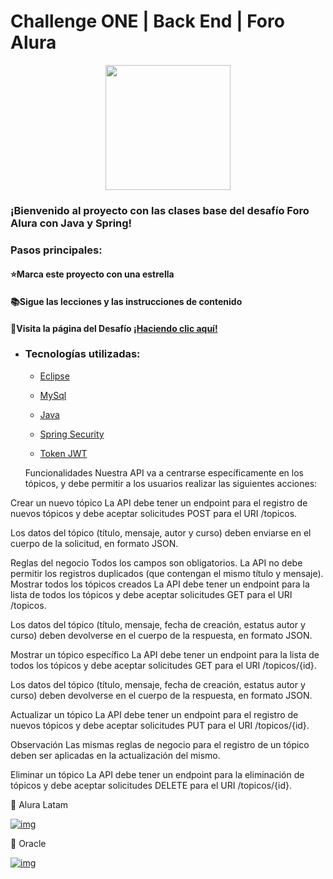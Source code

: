 # Challenge ONE | Back End | Foro Alura 

<p align="center" >
     <img width="200" heigth="200" src="https://user-images.githubusercontent.com/91544872/209678377-70b50b21-33de-424c-bed8-6a71ef3406ff.png">
</p>

### ¡Bienvenido al proyecto con las clases base del desafío Foro Alura con Java y Spring! 


### Pasos principales:

#### ⭐Marca este proyecto con una estrella 

#### 📚Sigue las lecciones y las instrucciones de contenido 

#### 📃Visita la página del Desafío [¡Haciendo clic aquí!](https://www.aluracursos.com/challenges/oracle-one-back-end/aluraforo) 



- ### Tecnologías utilizadas:

  - [Eclipse](https://www.eclipse.org/)
  - [MySql](https://www.mysql.com/)
  - [Java](https://www.java.com/en/)

  - [Spring Security](https://start.spring.io/)
  - [Token JWT](https://jwt.io/)

  

  Funcionalidades
Nuestra API va a centrarse específicamente en los tópicos, y debe permitir a los usuarios realizar las siguientes acciones:

Crear un nuevo tópico
La API debe tener un endpoint para el registro de nuevos tópicos y debe aceptar solicitudes POST para el URI /topicos.

Los datos del tópico (título, mensaje, autor y curso) deben enviarse en el cuerpo de la solicitud, en formato JSON.

Reglas del negocio
Todos los campos son obligatorios.
La API no debe permitir los registros duplicados (que contengan el mismo título y mensaje).
Mostrar todos los tópicos creados
La API debe tener un endpoint para la lista de todos los tópicos y debe aceptar solicitudes GET para el URI /topicos.

Los datos del tópico (título, mensaje, fecha de creación, estatus autor y curso) deben devolverse en el cuerpo de la respuesta, en formato JSON.

Mostrar un tópico específico
La API debe tener un endpoint para la lista de todos los tópicos y debe aceptar solicitudes GET para el URI /topicos/{id}.

Los datos del tópico (título, mensaje, fecha de creación, estatus autor y curso) deben devolverse en el cuerpo de la respuesta, en formato JSON.

Actualizar un tópico
La API debe tener un endpoint para el registro de nuevos tópicos y debe aceptar solicitudes PUT para el URI /topicos/{id}.

Observación
Las mismas reglas de negocio para el registro de un tópico deben ser aplicadas en la actualización del mismo.

Eliminar un tópico
La API debe tener un endpoint para la eliminación de tópicos y debe aceptar solicitudes DELETE para el URI /topicos/{id}.

💙 Alura Latam

[![img](https://camo.githubusercontent.com/c00f87aeebbec37f3ee0857cc4c20b21fefde8a96caf4744383ebfe44a47fe3f/68747470733a2f2f696d672e736869656c64732e696f2f62616467652f2d4c696e6b6564496e2d2532333030373742353f7374796c653d666f722d7468652d6261646765266c6f676f3d6c696e6b6564696e266c6f676f436f6c6f723d7768697465)](https://www.linkedin.com/company/alura-latam/mycompany/)

🧡 Oracle

[![img](https://camo.githubusercontent.com/c00f87aeebbec37f3ee0857cc4c20b21fefde8a96caf4744383ebfe44a47fe3f/68747470733a2f2f696d672e736869656c64732e696f2f62616467652f2d4c696e6b6564496e2d2532333030373742353f7374796c653d666f722d7468652d6261646765266c6f676f3d6c696e6b6564696e266c6f676f436f6c6f723d7768697465)](https://www.linkedin.com/company/oracle/)


